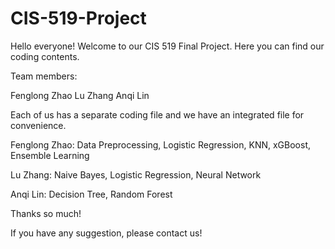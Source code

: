 # CIS-519-Project

Hello everyone! Welcome to our CIS 519 Final Project. Here you can find our coding contents.

Team members:

Fenglong Zhao 
Lu Zhang
Anqi Lin

Each of us has a separate coding file and we have an integrated file for convenience.

Fenglong Zhao: Data Preprocessing, Logistic Regression, KNN, xGBoost, Ensemble Learning

Lu Zhang: Naive Bayes, Logistic Regression, Neural Network

Anqi Lin: Decision Tree, Random Forest

Thanks so much! 

If you have any suggestion, please contact us!
